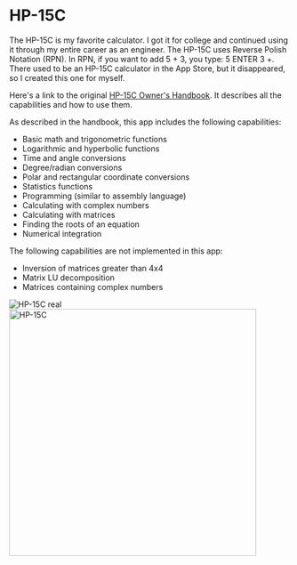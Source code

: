 # HP-15C

The HP-15C is my favorite calculator.  I got it for college and continued using it through my entire
career as an engineer.  The HP-15C uses Reverse Polish Notation (RPN).  In RPN, if you want to add 5 + 3,
you type: 5 ENTER 3 +.  There used to be an HP-15C calculator in the App Store, but it disappeared, so
I created this one for myself.

Here's a link to the original [HP-15C Owner's Handbook](https://www.hp.com/ctg/Manual/c03030589.pdf).
It describes all the capabilities and how to use them.

As described in the handbook, this app includes the following capabilities:
- Basic math and trigonometric functions
- Logarithmic and hyperbolic functions
- Time and angle conversions
- Degree/radian conversions
- Polar and rectangular coordinate conversions
- Statistics functions
- Programming (similar to assembly language)
- Calculating with complex numbers
- Calculating with matrices
- Finding the roots of an equation
- Numerical integration

The following capabilities are not implemented in this app:
- Inversion of matrices greater than 4x4
- Matrix LU decomposition
- Matrices containing complex numbers


![HP-15C real](https://github.com/InvaderZim62/HP-15C/assets/34785252/735b87c2-83e4-4166-8e8f-c491a5797939)
&nbsp;&nbsp;&nbsp;
<img width="444" alt="HP-15C" src="https://github.com/InvaderZim62/HP-15C/assets/34785252/dbde09fc-d7fa-49a3-b39d-e69471f035ff">
